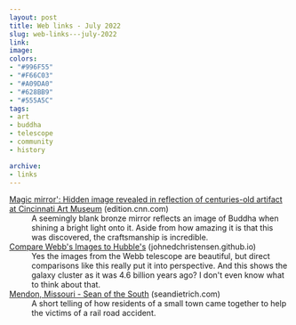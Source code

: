 ```yaml
---
layout: post
title: Web links - July 2022
slug: web-links---july-2022
link: 
image: 
colors:
- "#996F55"
- "#F66C03"
- "#A09DA0"
- "#628BB9"
- "#555A5C"
tags: 
- art  
- buddha  
- telescope  
- community  
- history

archive:
- links
---
```


<dl>
	<dt>
		<a href="https://edition.cnn.com/style/article/magic-mirror-cincinnati-art-museum-scn/index.html">Magic mirror': Hidden image revealed in reflection of centuries-old artifact at Cincinnati Art Museum</a>
		<span class="post-meta">(edition.cnn.com)</span>
	</dt>
	<dd>A seemingly blank bronze mirror reflects an image of Buddha when shining a bright light onto it. Aside from how amazing it is that this was discovered, the craftsmanship is incredible.</dd>
	<dt>
		<a href="https://johnedchristensen.github.io/WebbCompare/">Compare Webb's Images to Hubble's</a>
		<span class="post-meta">(johnedchristensen.github.io)</span>
	</dt>
	<dd>Yes the images from the Webb telescope are beautiful, but direct comparisons like this really put it into perspective. And this shows the galaxy cluster as it was 4.6 billion years ago? I don't even know what to think about that.</dd>
	<dt>
		<a href="https://seandietrich.com/mendon-missouri/">Mendon, Missouri - Sean of the South</a>
		<span class="post-meta">(seandietrich.com)</span>
	</dt>
	<dd>A short telling of how residents of a small town came together to help the victims of a rail road accident.</dd>
</dl>
